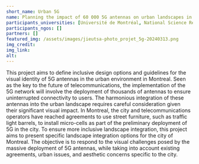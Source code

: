 ```yaml
---
short_name: Urban 5G
name: Planning the impact of 60 000 5G antennas on urban landscapes in Montréal
participants_universities: [Université de Montréal, National Science Research Institute, University of Québec in Montréal]
participants_ngos: []
partners: []
featured_img: /assets/images/jieutsa-photo_projet_5g-20240313.png
img_credit:
img_link:
alt:
---
```

This project aims to define inclusive design options and guidelines for the visual identity of 5G antennas in the urban environment in Montreal. Seen as the key to the future of telecommunications, the implementation of the 5G network will involve the deployment of thousands of antennas to ensure uninterrupted connectivity to users. The harmonious integration of these antennas into the urban landscape requires careful consideration given their significant visual impact.
In Montreal, the city and telecommunications operators have reached agreements to use street furniture, such as traffic light barrels, to install micro-cells as part of the preliminary deployment of 5G in the city.
To ensure more inclusive landscape integration, this project aims to present specific landscape integration options for the city of Montreal. The objective is to respond to the visual challenges posed by the massive deployment of 5G antennas, while taking into account existing agreements, urban issues, and aesthetic concerns specific to the city.
